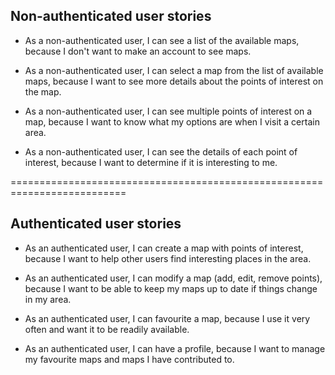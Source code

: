 ## Non-authenticated user stories

- As a non-authenticated user, I can see a list of the available maps, because I don't want to make an account to see maps.

- As a non-authenticated user, I can select a map from the list of available maps, because I want to see more details about the points of interest on the map.

- As a non-authenticated user, I can see multiple points of interest on a map, because I want to know what my options are when I visit a certain area.

- As a non-authenticated user, I can see the details of each point of interest, because I want to determine if it is interesting to me.

==========================================================================

## Authenticated user stories

- As an authenticated user, I can create a map with points of interest, because I want to help other users find interesting places in the area.

- As an authenticated user, I can modify a map (add, edit, remove points), because I want to be able to keep my maps up to date if things change in my area.

- As an authenticated user, I can favourite a map, because I use it very often and want it to be readily available.

- As an authenticated user, I can have a profile, because I want to manage my favourite maps and maps I have contributed to.